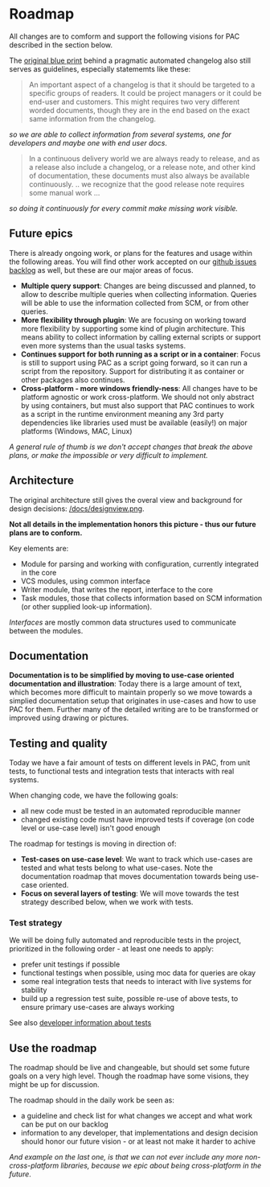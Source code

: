# Roadmap

All changes are to comform and support the following visions for PAC described in the section below.

The [original blue print](/docs/BluePrint.md) behind a pragmatic automated changelog also still serves as guidelines, especially statememts like these:

> An important aspect of a changelog is that it should be targeted to a specific groups of readers. It could be project managers or it could be end-user and customers. This might requires two very different worded documents, though they are in the end based on the exact same information from the changelog.

_so we are able to collect information from several systems, one for developers and maybe one with end user docs_.

> In a continuous delivery world we are always ready to release, and as a release also include a changelog, or a release note, and other kind of documentation, these documents must also always be available continuously. .. we recognize that the good release note requires some manual work ... 

_so doing it continuously for every commit make missing work visible._



## Future epics

There is already ongoing work, or plans for the features and usage within the following areas. You will find other work accepted on our [github issues backlog](https://github.com/Praqma/Praqmatic-Automated-Changelog/issues?q=is%3Aopen+is%3Aissue+milestone%3Abacklog) as well, but these are our major areas of focus.


* **Multiple query support**: Changes are being discussed and planned, to allow to describe multiple queries when collecting information. Queries will be able to use the information collected from SCM, or from other queries.
* **More flexibility through plugin**: We are focusing on working toward more flexibility by supporting some kind of plugin architecture. This means ability to collect information by calling external scripts or support even more systems than the usual tasks systems.
* **Continues support for both running as a script or in a container**: Focus is still to support using PAC as a script going forward, so it can run a script from the repository. Support for distributing it as container or other packages also continues.
* **Cross-platform - more windows friendly-ness**: All changes have to be platform agnostic or work cross-platform. We should not only abstract by using containers, but must also support that PAC continues to work as a script in the runtime environment meaning any 3rd party dependencies like libraries used must be available (easily!) on major platforms (Windows, MAC, Linux)

_A general rule of thumb is we don't accept changes that break the above plans, or make the impossible or very difficult to implement._

## Architecture

The original architecture still gives the overal view and background for design decisions: [/docs/designview.png](/docs/designview.png).

**Not all details in the implementation honors this picture - thus our future plans are to conform.**

Key elements are:

* Module for parsing and working with configuration, currently integrated in the core
* VCS modules, using common interface
* Writer module, that writes the report, interface to the core
* Task modules, those that collects information based on SCM information (or other supplied look-up information).

_Interfaces_ are mostly common data structures used to communicate between the modules.


## Documentation

**Documentation is to be simplified by moving to use-case oriented documentation and illustration**: Today there is a large amount of text, which becomes more difficult to maintain properly so we move towards a simplied documentation setup that originates in use-cases and how to use PAC for them. Further many of the detailed writing are to be transformed or improved using drawing or pictures.

## Testing and quality

Today we have a fair amount of tests on different levels in PAC, from unit tests, to functional tests and integration tests that interacts with real systems.

When changing code, we have the following goals:

* all new code must be tested in an automated reproducible manner
* changed existing code must have improved tests if coverage (on code level or use-case level) isn't good enough

The roadmap for testings is moving in direction of:

* **Test-cases on use-case level**: We want to track which use-cases are tested and what tests belong to what use-cases. Note the documentation roadmap that moves documentation towards being use-case oriented.
* **Focus on several layers of testing**: We will move towards the test strategy described below, when we work with tests.

### Test strategy

We will be doing fully automated and reproducible tests in the project, prioritized in the following order - at least one needs to apply:

* prefer unit testings if possible
* functional testings when possible, using moc data for queries are okay
* some real integration tests that needs to interact with live systems for stability
* build up a regression test suite, possible re-use of above tests, to ensure primary use-cases are always working

See also [developer information about tests](/docs/developer_info.md#tests)


## Use the roadmap

The roadmap should be live and changeable, but should set some future goals on a very high level. Though the roadmap have some visions, they might be up for discussion.

The roadmap should in the daily work be seen as:

* a guideline and check list for what changes we accept and what work can be put on our backlog
* information to any developer, that implementations and design decision should honor our future vision - or at least not make it harder to achive


_And example on the last one, is that we can not ever include any more non-cross-platform libraries, because we epic about being cross-platform in the future_.
